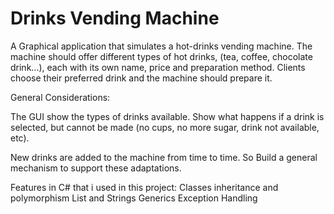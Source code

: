# Drinks Vending Machine

A Graphical application that simulates a hot-drinks vending machine.
The machine should offer different types of hot drinks, (tea, coffee, chocolate drink...),
each with its own name, price and preparation method.
Clients choose their preferred drink and the machine should prepare it.

General Considerations:

The GUI show the types of drinks available.
Show what happens if a drink is selected, but cannot be made (no cups, no more sugar, drink not available, etc).

New drinks are added to the machine from time to time.
So Build a general mechanism to support these adaptations.

Features in C# that i used in this project:
Classes
inheritance and polymorphism
List and Strings
Generics
Exception Handling
